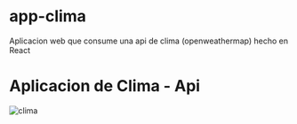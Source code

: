 # app-clima
Aplicacion web que consume una api de clima (openweathermap) hecho en React 

<h1>Aplicacion de Clima - Api</h1>

<img src="https://i.postimg.cc/JhdSx5Bj/clima.png" alt="clima" />


